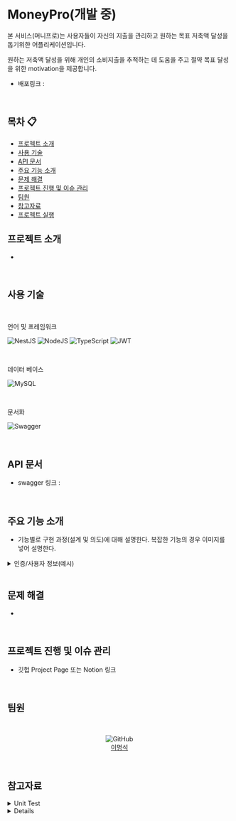 # MoneyPro(개발 중)

본 서비스(머니프로)는 사용자들이 자신의 지출을 관리하고 원하는 목표 저축액 달성을 돕기위한 어플리케이션입니다.

원하는 저축액 달성을 위해 개인의 소비지출을 추적하는 데 도움을 주고 절약 목표 달성을 위한 motivation을 제공합니다.

- 배포링크 :

<br>

## 목차 :clipboard:

- [프로젝트 소개](#프로젝트-소개)
- [사용 기술](#사용-기술)
- [API 문서](#api-문서)
- [주요 기능 소개](##주요-기능-소개)
- [문제 해결](#문제-해결)
- [프로젝트 진행 및 이슈 관리](#프로젝트-진행-및-이슈-관리)
- [팀원](#팀원)
- [참고자료](#참고자료)
- [프로젝트 실행](#프로젝트-실행)

## 프로젝트 소개

-

<br/>

## 사용 기술

<div align="left">
<br/>

언어 및 프레임워크

![NestJS](https://img.shields.io/badge/nestjs-%23E0234E.svg?style=for-the-badge&logo=nestjs&logoColor=white) ![NodeJS](https://img.shields.io/badge/node.js-6DA55F?style=for-the-badge&logo=node.js&logoColor=white) ![TypeScript](https://img.shields.io/badge/typescript-%23007ACC.svg?style=for-the-badge&logo=typescript&logoColor=white) ![JWT](https://img.shields.io/badge/JWT-black?style=for-the-badge&logo=JSON%20web%20tokens)

<br/>

데이터 베이스

![MySQL](https://img.shields.io/badge/MySQL-316192?style=for-the-badge&logo=mysql&logoColor=white)

<br/>

문서화

![Swagger](https://img.shields.io/badge/swagger-%23Clojure.svg?style=for-the-badge&logo=swagger&logoColor=white)

</div>

<br/>

## API 문서

- swagger 링크 :

<br/>

## 주요 기능 소개

- 기능별로 구현 과정(설계 및 의도)에 대해 설명한다. 복잡한 기능의 경우 이미지를 넣어 설명한다.

<details>
<summary>인증/사용자 정보(예시)</summary>

- **사용자 인증 방식으로 JWT 채택**

  1.  토큰을 클라이언트에서 관리하기 때문에 서버 자원의 오버헤드가 적음
  2.  세션 방식보다 API 서버 확장(scale out)에 용이한 점을 고려

- **DTO를 활용한 회원가입 데이터 유효성 검사**

  1.  데이터 유효성 검사에 대한 책임을 DTO로 분리(AOP)
  2.  class-validator 패키지를 활용한 데이터 검증
      - 이메일은 올바른 이메일 구조를 가져야 하고 gmail, naver, daum, kakao 등의 도메인만 허용하는 white list 설정
      - 패스워드는 8자 이상으로 알파벳 대문자와 특수문자, 숫자를 각각 최소 1개 이상 포함하는 조건으로 제한
      - 패스워드는 db 저장 시, 암호화하여 저장

- **AuthGuard를 활용한 엑세스 토큰 검증**

  1.  대부분의 기능에서 사용하는 유저 검증 로직을 AuthGuard로 분리(AOP)하여 재사용성 향상
  2.  컨트롤러의 함수 인자에서 인증된 유저 정보에 접근할 수 있도록 @UserId 데코레이터 제작

- **Unit Test 작성**

  1.  구현 의도에 맞게 동작하는지 검증하기 위한 Unit test 작성
  2.  행위 검증보다 상태 검증을 위해 Mocking 대신 Stubbing 사용
  3.  Mocking은 테스트 대상의 구현에 강하게 결합되어 구현부 변경에 취약한 반면, Stub은 변경에 유연하게 설계 가능

</details>

<br>

## 문제 해결

- 

<br/>

## 프로젝트 진행 및 이슈 관리

- 깃헙 Project Page 또는 Notion 링크

<br/>

## 팀원

<div align="center">

<br/>

![GitHub](https://img.shields.io/badge/github-%23121011.svg?style=for-the-badge&logo=github&logoColor=white)<br>
<a href="https://github.com/msleeffice">이명석</a>

</div>

<br/>

## 참고자료

<details>
<summary>Unit Test</summary>

- [효율적인 테스트를 위한 stub 객체 활용법](https://medium.com/daangn/%ED%9A%A8%EC%9C%A8%EC%A0%81%EC%9D%B8-%ED%85%8C%EC%8A%A4%ED%8A%B8%EB%A5%BC-%EC%9C%84%ED%95%9C-stub-%EA%B0%9D%EC%B2%B4-%ED%99%9C%EC%9A%A9%EB%B2%95-5c52a447dfb7)
- [테스트하기 좋은 코드 - 외부에 의존하는 코드 개선](https://jojoldu.tistory.com/680)
- [Stub을 이용한 Service 계층 단위 테스트하기](https://jojoldu.tistory.com/637)

</details>

<details>

## 커밋 템플릿 적용 방법

```bash
# 로컬 환경에서 커밋 템플릿 적용
git config --local commit.template .gitmessage.txt

# 커밋 템플릿으로 커밋
git commit
```

<br>

## 프로젝트 실행

<details>
<summary> 프로젝트 실행 방법 </summary>

```bash
# 패키지 설치
npm install

```

.env example이 있으므로,.env example에 따라, .env를 작성하시면 됩니다.

</details>

## 데이터베이스 실행

<details>
<summary> 컨테이너 실행 방법 </summary>

docker-compose.yml 파일에 안내 되어있는 대로 세팅 후 아래 명령어를 실행합니다.

- 주의 : docker 컨테이너의 볼륨 생성을 위해 ./docker-database/mysql 디렉토리 내부에 data 디렉토리와 conf.d 디렉토리를 생성해둡니다.

```bash
# 컨테이너 실행
docker-compose up -d --build

```

.env example이 있으므로,.env example에 따라, .env를 작성하시면 됩니다.

</details>
